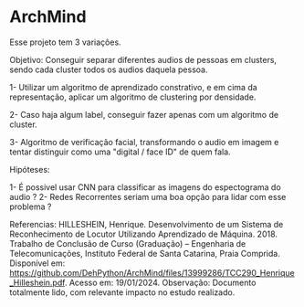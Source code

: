 # ArchMind

Esse projeto tem 3 variações.

Objetivo: Conseguir separar diferentes audios de pessoas em clusters, sendo cada cluster todos os audios daquela pessoa.

1- Utilizar um algoritmo de aprendizado constrativo, e em cima da representação, aplicar um algoritmo de clustering por densidade.

2- Caso haja algum label, conseguir fazer apenas com um algoritmo de cluster.

3- Algoritmo de verificação facial, transformando o audio em imagem e tentar distinguir como uma "digital / face ID" de quem fala.

Hipóteses:

1- É possivel usar CNN para classificar as imagens do espectograma do audio ?
2- Redes Recorrentes seriam uma boa opção para lidar com esse problema ?


Referencias:
HILLESHEIN, Henrique. Desenvolvimento de um Sistema de Reconhecimento de Locutor Utilizando Aprendizado de Máquina. 2018. Trabalho de Conclusão de Curso (Graduação) – Engenharia de Telecomunicações, Instituto Federal de Santa
Catarina, Praia Comprida. Disponível em: <https://github.com/DehPython/ArchMind/files/13999286/TCC290_Henrique_Hilleshein.pdf>. Acesso em: 19/01/2024. Observação: Documento totalmente lido, com relevante impacto no estudo realizado.
